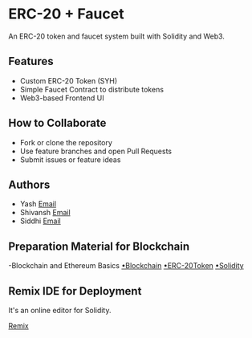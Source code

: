 # ERC-20 + Faucet

An ERC-20 token and faucet system built with Solidity and Web3.

## Features
- Custom ERC-20 Token (SYH)
- Simple Faucet Contract to distribute tokens
- Web3-based Frontend UI

## How to Collaborate
- Fork or clone the repository
- Use feature branches and open Pull Requests
- Submit issues or feature ideas

## Authors
- Yash [Email](yashraikwar132005@gmail.com)
- Shivansh [Email](shivanshtiwari278@gmail.com)
- Siddhi [Email](siddhiagrawal987@gmail.com)

## Preparation Material for Blockchain 
-Blockchain and Ethereum Basics 
[•Blockchain](https://ethereum.org/en/developers/docs/intro-to-ethereum/)
[•ERC-20Token](https://www.simplilearn.com/tutorials/blockchain-tutorial/erc20-token)
[•Solidity](https://cryptozombies.io/)

## Remix IDE for Deployment 
It's an online editor for Solidity.

[Remix](https://remix.ethereum.org)

